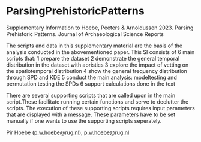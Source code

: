 # ParsingPrehistoricPatterns
Supplementary Information to Hoebe, Peeters &amp; Arnoldussen 2023. Parsing Prehistoric Patterns. Journal of Archaeological Science Reports

The scripts and data in this supplementary material are the basis of the analysis conducted in the abovementioned paper.
This SI consists of 6 main scripts that:
1 prepare the dataset
2 demonstrate the general temporal distribution in the dataset with aoristics
3 explore the impact of vetting on the spatiotemporal distribution
4 show the general frequency distribution through SPD and KDE
5 conduct the main analysis: modeltesting and permutation testing the SPDs
6 support calculations done in the text


There are several supporting scripts that are called upon in the main script.These facilitate running certain functions and serve to declutter the scripts.
The execution of these supporting scripts requires input parameters that are displayed with a message. These parameters have to be set manually if one wants to use the supporting scripts seperately.

Pir Hoebe (p.w.hoebe@rug.nl), p.w.hoebe@rug.nl

